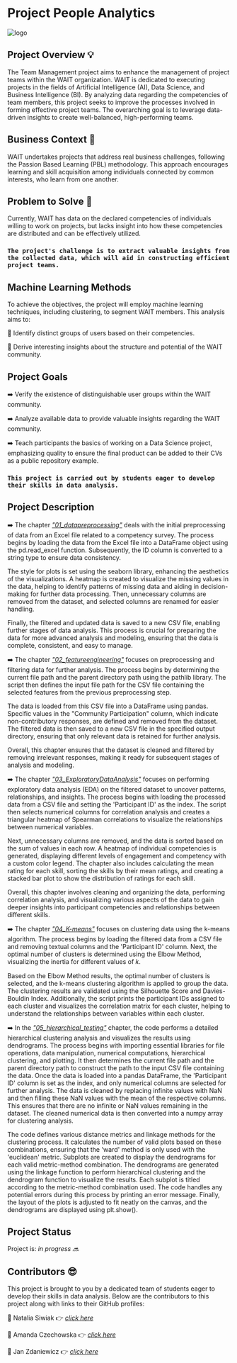 
# Project People Analytics
![logo](https://github.com/Zdanekk/Projekt-people-analytics/assets/169438375/70efd862-21d8-4396-a07e-8460784818f9)

## Project Overview 💡
The Team Management project aims to enhance the management of project teams within the WAIT organization. WAIT is dedicated to executing projects in the fields of Artificial Intelligence (AI), Data Science, and Business Intelligence (BI). By analyzing data regarding the competencies of team members, this project seeks to improve the processes involved in forming effective project teams. The overarching goal is to leverage data-driven insights to create well-balanced, high-performing teams.

## Business Context 🧐
WAIT undertakes projects that address real business challenges, following the Passion Based Learning (PBL) methodology. This approach encourages learning and skill acquisition among individuals connected by common interests, who learn from one another.

## Problem to Solve 🤔
Currently, WAIT has data on the declared competencies of individuals willing to work on projects, but lacks insight into how these competencies are distributed and can be effectively utilized. 

### **```The project's challenge is to extract valuable insights from the collected data, which will aid in constructing efficient project teams.```**

## Machine Learning Methods
To achieve the objectives, the project will employ machine learning techniques, including clustering, to segment WAIT members. This analysis aims to:

🔸 Identify distinct groups of users based on their competencies.

🔸 Derive interesting insights about the structure and potential of the WAIT community.

## Project Goals
➡️ Verify the existence of distinguishable user groups within the WAIT community.

➡️ Analyze available data to provide valuable insights regarding the WAIT community.

➡️ Teach participants the basics of working on a Data Science project, emphasizing quality to ensure the final product can be added to their CVs as a public repository example.


### **``` This project is carried out by students eager to develop their skills in data analysis. ```**


## Project Description

➡️ The chapter [_"01_datapreprocessing"_](https://github.com/Zdanekk/Projekt-people-analytics/blob/main/notebooks/01_DataPreprocessing.ipynb) deals with the initial preprocessing of data from an Excel file related to a competency survey. The process begins by loading the data from the Excel file into a DataFrame object using the pd.read_excel function. Subsequently, the ID column is converted to a string type to ensure data consistency.

The style for plots is set using the seaborn library, enhancing the aesthetics of the visualizations. A heatmap is created to visualize the missing values in the data, helping to identify patterns of missing data and aiding in decision-making for further data processing. Then, unnecessary columns are removed from the dataset, and selected columns are renamed for easier handling.

Finally, the filtered and updated data is saved to a new CSV file, enabling further stages of data analysis. This process is crucial for preparing the data for more advanced analysis and modeling, ensuring that the data is complete, consistent, and easy to manage.

➡️ The chapter [_"02_featureengineering"_](https://github.com/Zdanekk/Projekt-people-analytics/blob/main/notebooks/02_FeatureEngineering.ipynb) focuses on preprocessing and filtering data for further analysis. The process begins by determining the current file path and the parent directory path using the pathlib library. The script then defines the input file path for the CSV file containing the selected features from the previous preprocessing step.

The data is loaded from this CSV file into a DataFrame using pandas. Specific values in the "Community Participation" column, which indicate non-contributory responses, are defined and removed from the dataset. The filtered data is then saved to a new CSV file in the specified output directory, ensuring that only relevant data is retained for further analysis.

Overall, this chapter ensures that the dataset is cleaned and filtered by removing irrelevant responses, making it ready for subsequent stages of analysis and modeling. 

➡️ The chapter [_"03_ExploratoryDataAnalysis"_](https://github.com/Zdanekk/Projekt-people-analytics/blob/main/notebooks/03_ExploratoryDataAnalysis.ipynb) focuses on performing exploratory data analysis (EDA) on the filtered dataset to uncover patterns, relationships, and insights. The process begins with loading the processed data from a CSV file and setting the 'Participant ID' as the index. The script then selects numerical columns for correlation analysis and creates a triangular heatmap of Spearman correlations to visualize the relationships between numerical variables.

Next, unnecessary columns are removed, and the data is sorted based on the sum of values in each row. A heatmap of individual competencies is generated, displaying different levels of engagement and competency with a custom color legend. The chapter also includes calculating the mean rating for each skill, sorting the skills by their mean ratings, and creating a stacked bar plot to show the distribution of ratings for each skill.

Overall, this chapter involves cleaning and organizing the data, performing correlation analysis, and visualizing various aspects of the data to gain deeper insights into participant competencies and relationships between different skills.

➡️ The chapter [_"04_K-means"_](https://github.com/Zdanekk/Projekt-people-analytics/blob/main/notebooks/04_K-means.ipynb) focuses on clustering data using the k-means algorithm. The process begins by loading the filtered data from a CSV file and removing textual columns and the 'Participant ID' column. Next, the optimal number of clusters is determined using the Elbow Method, visualizing the inertia for different values of 𝑘.

Based on the Elbow Method results, the optimal number of clusters is selected, and the k-means clustering algorithm is applied to group the data. The clustering results are validated using the Silhouette Score and Davies-Bouldin Index. Additionally, the script prints the participant IDs assigned to each cluster and visualizes the correlation matrix for each cluster, helping to understand the relationships between variables within each cluster.

➡️ In the [_"05_hierarchical_testing"_](https://github.com/Zdanekk/Projekt-people-analytics/blob/main/notebooks/05_Hierchical_Testing.ipynb) chapter, the code performs a detailed hierarchical clustering analysis and visualizes the results using dendrograms. The process begins with importing essential libraries for file operations, data manipulation, numerical computations, hierarchical clustering, and plotting. It then determines the current file path and the parent directory path to construct the path to the input CSV file containing the data. Once the data is loaded into a pandas DataFrame, the 'Participant ID' column is set as the index, and only numerical columns are selected for further analysis. The data is cleaned by replacing infinite values with NaN and then filling these NaN values with the mean of the respective columns. This ensures that there are no infinite or NaN values remaining in the dataset. The cleaned numerical data is then converted into a numpy array for clustering analysis.

The code defines various distance metrics and linkage methods for the clustering process. It calculates the number of valid plots based on these combinations, ensuring that the 'ward' method is only used with the 'euclidean' metric. Subplots are created to display the dendrograms for each valid metric-method combination. The dendrograms are generated using the linkage function to perform hierarchical clustering and the dendrogram function to visualize the results. Each subplot is titled according to the metric-method combination used. The code handles any potential errors during this process by printing an error message. Finally, the layout of the plots is adjusted to fit neatly on the canvas, and the dendrograms are displayed using plt.show().




## Project Status
Project is: _in progress 🔜_  

## Contributors 😎
This project is brought to you by a dedicated team of students eager to develop their skills in data analysis. Below are the contributors to this project along with links to their GitHub profiles:

🔸 Natalia Siwiak 👉 [_click here_](https://github.com/nsiwiak)

🔸 Amanda Czechowska 👉 [_click here_](https://github.com/czeama)

🔸 Jan Zdaniewicz 👉 [_click here_](https://github.com/Zdanekk)

